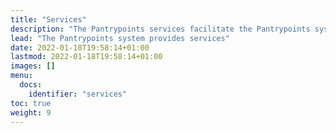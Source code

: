 ```yaml
---
title: "Services"
description: "The Pantrypoints services facilitate the Pantrypoints system"
lead: "The Pantrypoints system provides services"
date: 2022-01-18T19:58:14+01:00
lastmod: 2022-01-18T19:58:14+01:00
images: []
menu:
  docs:
    identifier: "services"
toc: true
weight: 9
---
```



